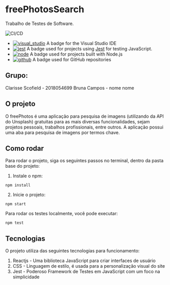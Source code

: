 # freePhotosSearch
Trabalho de Testes de Software.

![CI/CD](https://github.com/clapscofield/photoGalleryProject/workflows/CI/CD/badge.svg)
- [![visual_studio](./src/visual_studio.svg)](https://badges.aleen42.com/src/visual_studio.svg) A badge for the Visual Studio IDE
- [![jest](./src/jest_1.svg)](https://badges.aleen42.com/src/jest_1.svg) A badge used for projects using [Jest](https://github.com/facebook/jest) for testing JavaScript.
- [![node](./src/node.svg)](https://badges.aleen42.com/src/node.svg) A badge used for projects built with Node.js
- [![github](./src/github.svg)](https://badges.aleen42.com/src/github.svg) A badge used for GitHub repositories

## Grupo:
Clarisse Scofield - 2018054699
Bruna Campos -
nome
nome

## O projeto
O freePhotos é uma aplicação para pesquisa de imagens (utilizando da API do Unsplash) gratuitas para as mais diversas funcionalidades, sejam projetos pessoais, trabalhos profissionais, entre outros.
A aplicação possui uma aba para pesquisa de imagens por termos chave.

## Como rodar
Para rodar o projeto, siga os seguintes passos no terminal, dentro da pasta base do projeto:
1. Instale o npm:
```
npm install
```
2. Inicie o projeto:
```
npm start
```

Para rodar os testes localmente, você pode executar:
```
npm test
```

## Tecnologias
O projeto utiliza das seguintes tecnologias para funcionamento:
1. Reactjs - Uma biblioteca JavaScript para criar interfaces de usuário
2. CSS - Linguagem de estilo, é usada para a personalização visual do site
3. Jest - Poderoso Framework de Testes em JavaScript com um foco na simplicidade


